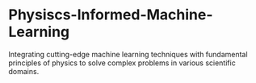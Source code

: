# Physiscs-Informed-Machine-Learning
Integrating cutting-edge machine learning techniques with fundamental principles of physics to solve complex problems in various scientific domains.
